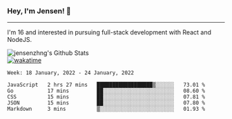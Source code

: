 ### Hey, I'm Jensen! 👋

---

I'm 16 and interested in pursuing full-stack development with React and NodeJS.

![jensenzhng's Github Stats](https://github-readme-stats.vercel.app/api?username=jensenzhng&theme=dark&show_icons=true&count_private=true)
<br />
[![wakatime](https://wakatime.com/badge/user/cbfc263d-3611-4e36-8278-8fad45fe3f62.svg)](https://wakatime.com/@cbfc263d-3611-4e36-8278-8fad45fe3f62)

<!--START_SECTION:waka-->
```text
Week: 18 January, 2022 - 24 January, 2022

JavaScript   2 hrs 27 mins   ██████████████████▒░░░░░░   73.01 % 
Go           17 mins         ██░░░░░░░░░░░░░░░░░░░░░░░   08.60 % 
CSS          15 mins         ██░░░░░░░░░░░░░░░░░░░░░░░   07.81 % 
JSON         15 mins         ██░░░░░░░░░░░░░░░░░░░░░░░   07.80 % 
Markdown     3 mins          ▒░░░░░░░░░░░░░░░░░░░░░░░░   01.93 % 
```
<!--END_SECTION:waka-->
